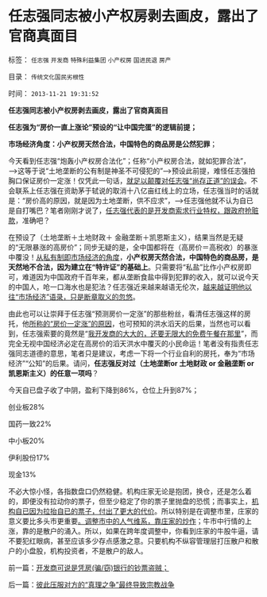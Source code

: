 # 任志强同志被小产权房剥去画皮，露出了官商真面目

标签： `任志强` `开发商` `特殊利益集团` `小产权房` `国进民退` `房产` 

目录： `传统文化国民劣根性`

时间： `2013-11-21 19:31:52`

**任志强同志被小产权房剥去画皮，露出了官商真面目**

**任志强为“房价一直上涨论”预设的“让中国完蛋”的逻辑前提；**

**市场经济角度：小产权房天然合法，中国特色的商品房是公然犯罪**；

今天看到任志强“炮轰小产权房合法化”；任称“小产权房合法，就如犯罪合法”，——>这等于说“土地垄断的公有制是神圣不可侵犯的”——>预设此前提，难怪任志强拍胸口保证房价一定涨！仅凭此一句话，[就足以颠覆对任志强“尚存正道”的误会](../../../2013/11/12/偷换概念的“泡沫”的语文常识课.md)。不会联系上任志强在资助茅于轼说的取消十八亿亩红线上的立场，任志强当时的话就是：“房价高的原因，就是因为土地垄断，供不应求”，——>任志强他就不认为自已是自打嘴巴？笔者刚刚才说了，[任志强代表的是开发商索求行业特权，跟政府抢赃款](../../../2013/11/18/任志强与政府的共识和分歧，及流动性定律对“房价上涨”的限定条件.md)，准确吧？

在预设了（土地垄断＋土地财政＋ 金融垄断＋凯恩斯主义），结果当然是无疑的“无限暴涨的高房价”；同步无疑的是，全中国都将在（高房价＝高税收）的暴涨中覆没！[从私有制即市场经济的角度](../../../2012/10/10/土地私有化中的长子继承权误区和特色的房地产.md)，**小产权房天然合法，中国特色的商品房，是天然地不合法，因为建立在“特许证”的基础上**。只需要将“私盐”比作小产权房即可，难道因为中国政府千百年来，都从垄断食盐中得到犯罪的收入，就可以说今天的中国人，呛一口海水也是犯法？任志强近来越来越语无伦次，[越来越证明他以往“市场经济”语录，只是断章取义的忽悠](../../../2013/11/12/偷换概念的“泡沫”的语文常识课.md)。

由此也可以让崇拜于任志强“预测房价一定涨”的那些粉丝，看清任志强这样的房托，他[所称的“房价一定涨”的原因](../../../2013/9/7/向国际接轨的国产地王和刚需的中国特色；.md)，也可预知的洪水滔天的后果，当然也可以看到，任志强索要的竟然是“[我开发商的大大的，还要无限大的免费午餐在那里](../../../2013/11/19/体制内外的民粹同声问“我的免费午餐在那里”.md)”，而完全无视中国经济必定在高房价的滔天洪水中覆灭的小民命运！笔者没有指责任志强同志道德的意思，笔者只是建议，考虑一下将一个行业自利的房托，奉为“市场经济”“公知”的后果。请问，**任志强反对过（土地垄断or 土地财政 or 金融垄断 or 凯恩斯主义）的任意一项吗**？

今天自已盘子收了中阴，盈利下降到86%，仓位上升到87%；

创业板28%

国药一致22%

中小板20%

伊利股份17%

现金13%

不必大惊小怪，各指数盘口仍然稳健。机构庄家无论是抱团，换仓，还是怎么着的，即便没有拉动你的票子，但至少稳定了你的票子里抛盘的恐慌；而事实上，[机构自已因为拉抬自已的票子，付出了更大的代价](../../../2013/7/1/庄家不存在，“庄家现象”无损他人.md)。所以特别是在调整市里，庄家的意义要比多头市更重要[。调整市中的人气维系，靠庄家的炒作](../../../2013/6/26/庄家是熊市的镇静剂，暴跌的救心丹，熊牛过渡的媒人.md)；牛市中行情的上涨，靠的是散户的涌入。所以，如果在跨年度调整中，你看到庄家的牛股牛逼，请不要犯红眼病，甚至应该多少存点感激之意。只要机构不纵容管理层打压散户和散户的小盘股，机构投资者，不是散户的敌人。



前一篇：[开发商可说是凭房(骗/窃)银行的钞票盗贼；](../../../2013/11/21/开发商可说是凭房(骗／窃)银行的钞票盗贼；.md)

后一篇：[彼此压服对方的“真理之争”最终导致宗教战争](../../../2013/11/22/彼此压服对方的“真理之争”最终导致宗教战争.md)